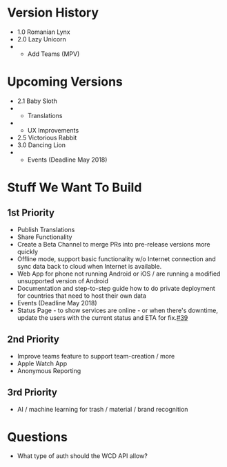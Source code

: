 # Version History

* 1.0 Romanian Lynx
* 2.0 Lazy Unicorn
* * Add Teams (MPV)

# Upcoming Versions
* 2.1 Baby Sloth
* * Translations
* * UX Improvements 
* 2.5 Victorious Rabbit
* 3.0 Dancing Lion
* * Events (Deadline May 2018)

# Stuff We Want To Build

## 1st Priority
* Publish Translations
* Share Functionality
* Create a Beta Channel to merge PRs into pre-release versions more quickly
* Offline mode, support basic functionality w/o Internet connection and sync data back to cloud when Internet is available.
* Web App for phone not running Android or iOS / are running a modified unsupported version of Android
* Documentation and step-to-step guide how to do private deployment for countries that need to host their own data
* Events (Deadline May 2018)
* Status Page - to show services are online - or when there's downtime, update the users with the current status and ETA for fix.[#39](https://github.com/letsdoitworld/World-Cleanup-Day/issues/39)

## 2nd Priority
* Improve teams feature to support team-creation / more
* Apple Watch App
* Anonymous Reporting

## 3rd Priority
* AI / machine learning for trash / material / brand recognition

# Questions
* What type of auth should the WCD API allow?
